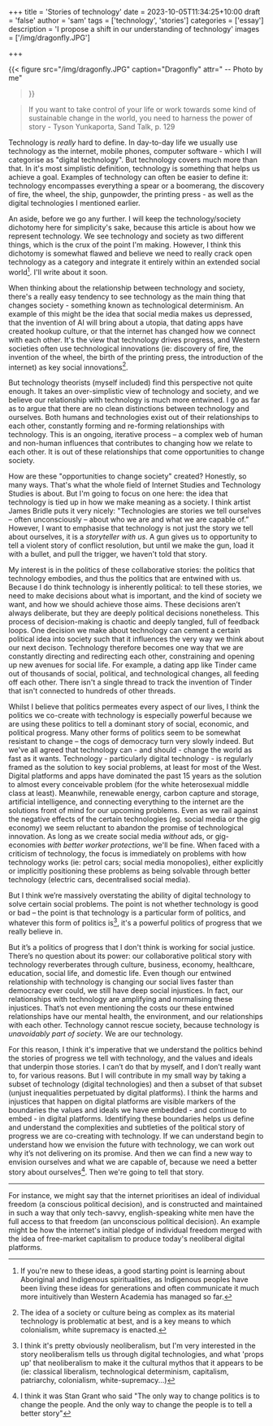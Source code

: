 +++
title = 'Stories of technology'
date = 2023-10-05T11:34:25+10:00
draft = 'false'
author = 'sam'
tags = ['technology', 'stories']
categories = ['essay']
description = 'I propose a shift in our understanding of technology'
images = ['/img/dragonfly.JPG']

+++

{{< figure
  src="/img/dragonfly.JPG"
  caption="Dragonfly"
  attr=" -- Photo by me"
>}}

>If you want to take control of your life or work towards some kind of sustainable change in the world, you need to harness the power of story - Tyson Yunkaporta, Sand Talk, p. 129

Technology is *really* hard to define. In day-to-day life we usually use technology as the internet, mobile phones, computer software - which I will categorise as "digital technology". But technology covers much more than that. In it's most simplistic definition, technology is something that helps us achieve a goal. Examples of technology can often be easier to define it: technology encompasses everything a spear or a boomerang, the discovery of fire, the wheel, the ship, gunpowder, the printing press - as well as the digital technologies I mentioned earlier.

An aside, before we go any further. I will keep the technology/society dichotomy here for simplicity's sake, because this article is about how we represent technology. We see technology and society as two different things, which is the crux of the point I'm making. However, I think this dichotomy is somewhat flawed and believe we need to really crack open technology as a category and integrate it entirely within an extended social world[^1]. I'll write about it soon.

When thinking about the relationship between technology and society, there's a really easy tendency to see technology as the main thing that changes society - something known as technological determinism. An example of this might be the idea that social media makes us depressed, that the invention of AI will bring about a utopia, that dating apps have created hookup culture, or that the internet has changed how we connect with each other. It's the view that technology drives progress, and Western societies often use technological innovations (ie: discovery of fire, the invention of the wheel, the birth of the printing press, the introduction of the internet) as key social innovations[^2].


But technology theorists (myself included) find this perspective not quite enough. It takes an over-simplistic view of technology and society, and we believe our relationship with technology is much more entwined. I go as far as to argue that there are no clean distinctions between technology and ourselves. Both humans and technologies exist out of their relationships to each other, constantly forming and re-forming relationships with technology. This is an ongoing, iterative process – a complex web of human and non-human influences that contributes to changing how we relate to each other. It is out of these relationships that come opportunities to change society.

How are these "opportunities to change society" created? Honestly, so many ways. That's what the whole field of Internet Studies and Technology Studies is about. But I'm going to focus on one here: the idea that technology is tied up in how we make meaning as a society. I think artist James Bridle puts it very nicely: "Technologies are stories we tell ourselves – often unconsciously – about who we are and what we are capable of.” However, I want to emphasise that technology is not just the story we tell about ourselves, it is a *storyteller with us*. A gun gives us to opportunity to tell a violent story of conflict resolution, but until we make the gun, load it with a bullet, and pull the trigger, we haven't told that story.

My interest is in the politics of these collaborative stories: the politics that technology embodies, and thus the politics that are entwined with us. Because I do think technology is inherently political: to tell these stories, we need to make decisions about what is important, and the kind of society we want, and how we should achieve those aims. These decisions aren’t always deliberate, but they are deeply political decisions nonetheless. This process of decision-making is chaotic and deeply tangled, full of feedback loops. One decision we make about technology can cement a certain political idea into society such that it influences the very way we think about our next decison. Technology therefore becomes one way that we are constantly directing and redirecting each other, constraining and opening up new avenues for social life. For example, a dating app like Tinder came out of thousands of social, political, and technological changes, all feeding off each other. There isn't a single thread to track the invention of Tinder that isn't connected to hundreds of other threads.

Whilst I believe that politics permeates every aspect of our lives, I think the politics we co-create with technology is especially powerful because we are using these politics to tell a dominant story of social, economic, and political progress. Many other forms of politics seem to be somewhat resistant to change – the cogs of democracy turn very slowly indeed. But we've all agreed that technology can - and should - change the world as fast as it wants. Technology - particularly digital technology - is regularly framed as the solution to key social problems, at least for most of the West. Digital platforms and apps have dominated the past 15 years as the solution to almost every conceivable problem (for the white heterosexual middle class at least). Meanwhile, renewable energy, carbon capture and storage, artificial intelligence, and connecting everything to the internet are the solutions front of mind for our upcoming problems. Even as we rail against the negative effects of the certain technologies (eg. social media or the gig economy) we seem reluctant to abandon the promise of technological innovation. As long as we create social media *without* ads, or gig-economies *with better worker protections*, we'll be fine. When faced with a criticism of technology, the focus is immediately on problems with how technology works (ie: petrol cars; social media monopolies), either explicitly or implicitly positioning these problems as being solvable through better technology (electric cars, decentralised social media).

But I think we’re massively overstating the ability of digital technology to solve certain social problems. The point is not whether technology is good or bad – the point is that technology is a particular form of politics, and whatever this form of politics is[^3], it's a powerful politics of progress that we really believe in.

But it’s a politics of progress that I don't think is working for social justice. There’s no question about its power: our collaborative political story with technology reverberates through culture, business, economy, healthcare, education, social life, and domestic life. Even though our entwined relationship with technology is changing our social lives faster than democracy ever could, we still have deep social injustices. In fact, our relationships with technology are amplifying and normalising these injustices. That’s not even mentioning the costs our these entwined relationships have our mental health, the environment, and our relationships with each other. Technology cannot rescue society, because technology is *unavoidably part of society*. We are our technology.

For this reason, I think it's imperative that we understand the politics behind the stories of progress we tell with technology, and the values and ideals that underpin those stories. I can’t do that by myself, and I don’t really want to, for various reasons. But I will contribute in my small way by taking a subset of technology (digital technologies) and then a subset of that subset (unjust inequalities perpetuated by digital platforms). I think the harms and injustices that happen on digital platforms are visible markers of the boundaries the values and ideals we have embedded - and continue to embed - in digital platforms. Identifying these boundaries helps us define and understand the complexities and subtleties of the political story of progress we are co-creating with technology. If we can understand begin to understand how we envision the future with technology, we can work out why it’s not delivering on its promise. And then we can find a new way to envision ourselves and what we are capable of, because we need a better story about ourselves[^4].
Then we're going to tell that story.

[^1]:If you're new to these ideas, a good starting point is learning about Aboriginal and Indigenous spiritualities, as Indigenous peoples have been living these ideas for generations and often communicate it much more intuitively than Western Academia has managed so far.
[^2]:The idea of a society or culture being as complex as its material technology is problematic at best, and is a key means to which colonialism, white supremacy is enacted.
[^3]:I think it's pretty obviously neoliberalism, but I'm very interested in the story neoliberalism tells us through digital technologies, and what 'props up' that neoliberalism to make it the cultural mythos that it appears to be (ie: classical liberalism, technological determinism, capitalism, patriarchy, colonialism, white-supremacy...)
[^4]:I think it was Stan Grant who said "The only way to change politics is to change the people. And the only way to change the people is to tell a better story"

---
For instance, we might say that the internet prioritises an ideal of individual freedom (a conscious political decision), and is constructed and maintained in such a way that only tech-savvy, english-speaking white men have the full access to that freedom (an unconscious political decision). An example might be how the internet's initial pledge of individual freedom merged with the idea of free-market capitalism to produce today's neoliberal digital platforms. 
